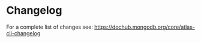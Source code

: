 # Changelog

For a complete list of changes see: https://dochub.mongodb.org/core/atlas-cli-changelog

